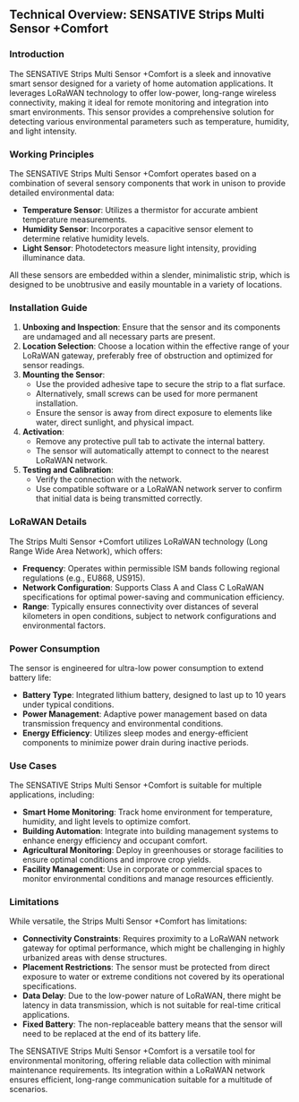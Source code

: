 ## Technical Overview: SENSATIVE Strips Multi Sensor +Comfort

### Introduction
The SENSATIVE Strips Multi Sensor +Comfort is a sleek and innovative smart sensor designed for a variety of home automation applications. It leverages LoRaWAN technology to offer low-power, long-range wireless connectivity, making it ideal for remote monitoring and integration into smart environments. This sensor provides a comprehensive solution for detecting various environmental parameters such as temperature, humidity, and light intensity.

### Working Principles
The SENSATIVE Strips Multi Sensor +Comfort operates based on a combination of several sensory components that work in unison to provide detailed environmental data:

- **Temperature Sensor**: Utilizes a thermistor for accurate ambient temperature measurements.
- **Humidity Sensor**: Incorporates a capacitive sensor element to determine relative humidity levels.
- **Light Sensor**: Photodetectors measure light intensity, providing illuminance data.
  
All these sensors are embedded within a slender, minimalistic strip, which is designed to be unobtrusive and easily mountable in a variety of locations.

### Installation Guide
1. **Unboxing and Inspection**: Ensure that the sensor and its components are undamaged and all necessary parts are present.
2. **Location Selection**: Choose a location within the effective range of your LoRaWAN gateway, preferably free of obstruction and optimized for sensor readings.
3. **Mounting the Sensor**: 
   - Use the provided adhesive tape to secure the strip to a flat surface. 
   - Alternatively, small screws can be used for more permanent installation.
   - Ensure the sensor is away from direct exposure to elements like water, direct sunlight, and physical impact.
4. **Activation**:
   - Remove any protective pull tab to activate the internal battery.
   - The sensor will automatically attempt to connect to the nearest LoRaWAN network.
5. **Testing and Calibration**:
   - Verify the connection with the network.
   - Use compatible software or a LoRaWAN network server to confirm that initial data is being transmitted correctly.

### LoRaWAN Details
The Strips Multi Sensor +Comfort utilizes LoRaWAN technology (Long Range Wide Area Network), which offers:
- **Frequency**: Operates within permissible ISM bands following regional regulations (e.g., EU868, US915).
- **Network Configuration**: Supports Class A and Class C LoRaWAN specifications for optimal power-saving and communication efficiency.
- **Range**: Typically ensures connectivity over distances of several kilometers in open conditions, subject to network configurations and environmental factors.

### Power Consumption
The sensor is engineered for ultra-low power consumption to extend battery life:
- **Battery Type**: Integrated lithium battery, designed to last up to 10 years under typical conditions.
- **Power Management**: Adaptive power management based on data transmission frequency and environmental conditions.
- **Energy Efficiency**: Utilizes sleep modes and energy-efficient components to minimize power drain during inactive periods.

### Use Cases
The SENSATIVE Strips Multi Sensor +Comfort is suitable for multiple applications, including:
- **Smart Home Monitoring**: Track home environment for temperature, humidity, and light levels to optimize comfort.
- **Building Automation**: Integrate into building management systems to enhance energy efficiency and occupant comfort.
- **Agricultural Monitoring**: Deploy in greenhouses or storage facilities to ensure optimal conditions and improve crop yields.
- **Facility Management**: Use in corporate or commercial spaces to monitor environmental conditions and manage resources efficiently.

### Limitations
While versatile, the Strips Multi Sensor +Comfort has limitations:
- **Connectivity Constraints**: Requires proximity to a LoRaWAN network gateway for optimal performance, which might be challenging in highly urbanized areas with dense structures.
- **Placement Restrictions**: The sensor must be protected from direct exposure to water or extreme conditions not covered by its operational specifications.
- **Data Delay**: Due to the low-power nature of LoRaWAN, there might be latency in data transmission, which is not suitable for real-time critical applications.
- **Fixed Battery**: The non-replaceable battery means that the sensor will need to be replaced at the end of its battery life.

The SENSATIVE Strips Multi Sensor +Comfort is a versatile tool for environmental monitoring, offering reliable data collection with minimal maintenance requirements. Its integration within a LoRaWAN network ensures efficient, long-range communication suitable for a multitude of scenarios.